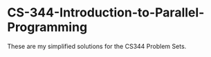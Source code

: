 # CS-344-Introduction-to-Parallel-Programming
These are my simplified solutions for the CS344 Problem Sets.
